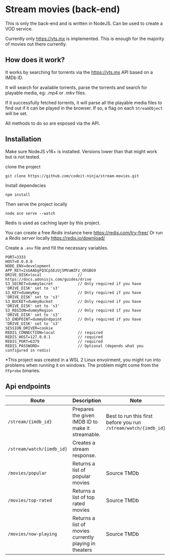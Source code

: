 # Stream movies (back-end)

This is only the back-end and is written in NodeJS. Can be used to create a VOD service.

Currently only https://yts.mx is implemented. This is enough for the majority of movies out there currently.

## How does it work?

It works by searching for torrents via the https://yts.mx API based on a IMDb ID.

It will search for available torrents, parse the torrents and search for playable media, eg: .mp4 or .mkv files.

If it successfully fetched torrents, it will parse all the playable media files to find out if it can be played in the browser. If so, a flag on each `StreamObject` will be set.

All methods to do so are exposed via the API.

## Installation

Make sure NodeJS v16+ is installed. Versions lower than that might work but is not tested.

clone the project

```
git clone https://github.com/codeit-ninja/stream-movies.git
```

Install dependecies 
```
npm install
```

Then serve the project locally

```
node ace serve --watch
```

Redis is used as caching layer by this project.

You can create a free *Redis* instance here https://redis.com/try-free/
Or run a *Redis server* locally https://redis.io/download/

Create a `.env` file and fill the necessary variables.

```
PORT=3333
HOST=0.0.0.0
NODE_ENV=development
APP_KEY=2sGAAbgFQ3Cp5EzUj5MVaWZFz_OhGBG9
DRIVE_DISK=local                // https://docs.adonisjs.com/guides/drive
S3_SECRET=dummySecret           // Only required if you have 'DRIVE_DISK' set to 's3'
S3_KEY=dummyKey                 // Only required if you have 'DRIVE_DISK' set to 's3'
S3_BUCKET=dummyBucket           // Only required if you have 'DRIVE_DISK' set to 's3'
S3_REGION=dummyRegion           // Only required if you have 'DRIVE_DISK' set to 's3'
S3_ENDPOINT=dummyEndpoint       // Only required if you have 'DRIVE_DISK' set to 's3'
SESSION_DRIVER=cookie
REDIS_CONNECTION=local          // required
REDIS_HOST=127.0.0.1            // required
REDIS_PORT=6379                 // required
REDIS_PASSWORD=                 // Optional (depends what you configured in redis)
```

*This project was created in a WSL 2 Linux envoirment, you might run into problems when running it on windows. The problem might come from the `FFprobe` binaries.

## Api endpoints

| Route | Description | Note |
| ----------- | ----------- | ----------- |
| `/stream/{imdb_id}` | Prepares the given IMDB ID to make it streamable. | Best to run this first before you run `/stream/watch/{imdb_id}`
| `/stream/watch/{imdb_id}` | Creates a stream response. |
| `/movies/popular` | Returns a list of popular movies | Source TMDb
| `/movies/top-rated` | Returns a list of top rated movies | Source TMDb
| `/movies/now-playing` | Returns a list of movies currently playing in theaters | Source TMDb